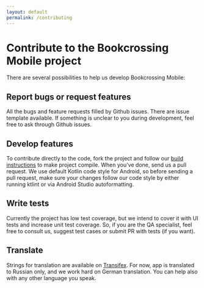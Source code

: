 ```yaml
---
layout: default
permalink: /contributing
---
```

# Contribute to the Bookcrossing Mobile project

There are several possibilities to help us develop Bookcrossing Mobile:

## Report bugs or request features

All the bugs and feature requests filled by Github issues. There are issue template available. If something is unclear to you during development, feel free to ask through Github issues.

## Develop features

To contribute directly to the code, fork the project and follow our [build instructions](/BookcrossingMobile/build) to make project compile. When you've done, send us a pull request. We use default Kotlin code style for Android, so before sending a pull request, make sure your changes follow our code style by either running ktlint or via Android Studio autoformatting.

## Write tests

Currently the project has low test coverage, but we intend to cover it with UI tests and increase unit test coverage. So, if you are the QA specialist, feel free to consult us, suggest test cases or submit PR with tests (if you want).

## Translate

Strings for translation are available on [Transifex](https://www.transifex.com/bookcrossing-mobile/bookcrossing-mobile-app). For now, app is translated to Russian only, and we work hard on German translation. You can help also with any other language you speak.
